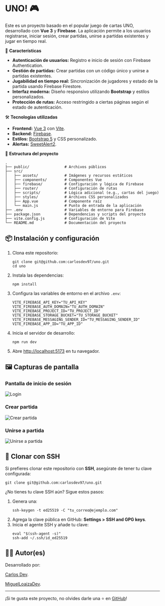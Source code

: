 
<h1>UNO! 🎮</h1>
<p>
  Este es un proyecto basado en el popular juego de cartas UNO, desarrollado con <strong>Vue 3</strong> y <strong>Firebase</strong>. 
  La aplicación permite a los usuarios registrarse, iniciar sesión, crear partidas, unirse a partidas existentes y jugar en tiempo real.
</p>

<div class="icon-title">🚀 <strong>Características</strong></div>
<ul>
  <li><strong>Autenticación de usuarios:</strong> Registro e inicio de sesión con Firebase Authentication.</li>
  <li><strong>Gestión de partidas:</strong> Crear partidas con un código único y unirse a partidas existentes.</li>
  <li><strong>Jugabilidad en tiempo real:</strong> Sincronización de jugadores y estado de la partida usando Firebase Firestore.</li>
  <li><strong>Interfaz moderna:</strong> Diseño responsivo utilizando <strong>Bootstrap</strong> y estilos personalizados.</li>
  <li><strong>Protección de rutas:</strong> Acceso restringido a ciertas páginas según el estado de autenticación.</li>
</ul>

<div class="icon-title">🛠️ <strong>Tecnologías utilizadas</strong></div>
<ul>
  <li><strong>Frontend:</strong> <a href="https://vuejs.org/">Vue 3</a> con <a href="https://vitejs.dev/">Vite</a>.</li>
  <li><strong>Backend:</strong> <a href="https://firebase.google.com/">Firebase</a>.</li>
  <li><strong>Estilos:</strong> <a href="https://getbootstrap.com/">Bootstrap 5</a> y CSS personalizado.</li>
  <li><strong>Alertas:</strong> <a href="https://sweetalert2.github.io/">SweetAlert2</a>.</li>
</ul>

<div class="icon-title">📂 <strong>Estructura del proyecto</strong></div>

<pre><code>.
├── public/                # Archivos públicos
├── src/
│   ├── assets/            # Imágenes y recursos estáticos
│   ├── components/        # Componentes Vue
│   ├── firebase/          # Configuración y lógica de Firebase
│   ├── router/            # Configuración de rutas
│   ├── scripts/           # Lógica adicional (e.g., cartas del juego)
│   ├── styles/            # Archivos CSS personalizados
│   ├── App.vue            # Componente raíz
│   └── main.js            # Punto de entrada de la aplicación
├── .env                   # Variables de entorno para Firebase
├── package.json           # Dependencias y scripts del proyecto
├── vite.config.js         # Configuración de Vite
└── README.md              # Documentación del proyecto
</code></pre>

<h2>📦 Instalación y configuración</h2>
<ol>
  <li>Clona este repositorio:
    <pre><code>git clone git@github.com:carlosdev97/uno.git
cd uno</code></pre>
  </li>
  <li>Instala las dependencias:
    <pre><code>npm install</code></pre>
  </li>
  <li>Configura las variables de entorno en el archivo <code>.env</code>:
    <pre><code>VITE_FIREBASE_API_KEY="TU_API_KEY"
VITE_FIREBASE_AUTH_DOMAIN="TU_AUTH_DOMAIN"
VITE_FIREBASE_PROJECT_ID="TU_PROJECT_ID"
VITE_FIREBASE_STORAGE_BUCKET="TU_STORAGE_BUCKET"
VITE_FIREBASE_MESSAGING_SENDER_ID="TU_MESSAGING_SENDER_ID"
VITE_FIREBASE_APP_ID="TU_APP_ID"</code></pre>
  </li>
  <li>Inicia el servidor de desarrollo:
    <pre><code>npm run dev</code></pre>
  </li>
  <li>Abre <a href="http://localhost:5173">http://localhost:5173</a> en tu navegador.</li>
</ol>

<h2>🖼️ Capturas de pantalla</h2>

<h3>Pantalla de inicio de sesión</h3>
<img src="https://via.placeholder.com/800x400?text=Captura+de+Inicio+de+Sesión" alt="Login">

<h3>Crear partida</h3>
<img src="https://via.placeholder.com/800x400?text=Captura+de+Crear+Partida" alt="Crear partida">

<h3>Unirse a partida</h3>
<img src="https://via.placeholder.com/800x400?text=Captura+de+Unirse+a+Partida" alt="Unirse a partida">

<h2>🔐 Clonar con SSH</h2>
<p>Si prefieres clonar este repositorio con <strong>SSH</strong>, asegúrate de tener tu clave configurada:</p>
<pre><code>git clone git@github.com:carlosdev97/uno.git</code></pre>

<p>¿No tienes tu clave SSH aún? Sigue estos pasos:</p>
<ol>
  <li>Genera una:
    <pre><code>ssh-keygen -t ed25519 -C "tu_correo@ejemplo.com"</code></pre>
  </li>
  <li>Agrega la clave pública en GitHub: <strong>Settings > SSH and GPG keys</strong>.</li>
  <li>Inicia el agente SSH y añade tu clave:
    <pre><code>eval "$(ssh-agent -s)"
ssh-add ~/.ssh/id_ed25519</code></pre>
  </li>
</ol>

<h2>👨‍💻 Autor(es)</h2>
<p>Desarrollado por:</p> <a href="https://github.com/carlosdev97">Carlos Dev</a>.
<p><a href="https://github.com/MiguelLoaizaDev">MiguelLoaizaDev</a>.</p>

<hr>
<p>¡Si te gusta este proyecto, no olvides darle una ⭐ en <a href="https://github.com/carlosdev97/uno">GitHub</a>!</p>

</body>
</html>
